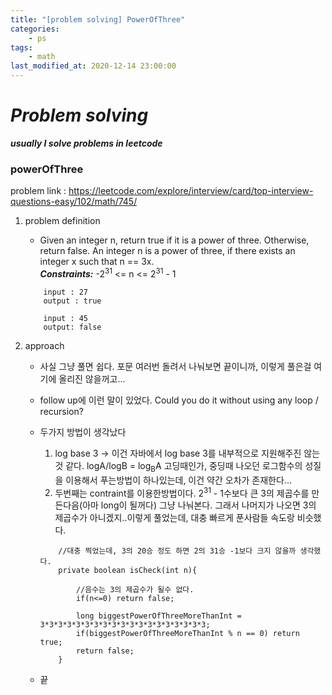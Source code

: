 ```yaml
---
title: "[problem solving] PowerOfThree"
categories:
    - ps
tags:
    - math
last_modified_at: 2020-12-14 23:00:00
---
```

# *Problem solving*

***usually I solve problems in leetcode***
### powerOfThree  <br>

problem link : https://leetcode.com/explore/interview/card/top-interview-questions-easy/102/math/745/

1. problem definition
    - Given an integer n, return true if it is a power of three. Otherwise, return false. An integer n is a power of three, if there exists an integer x such that n == 3x. <br>
    ***Constraints:*** -2<sup>31</sup> <= n <= 2<sup>31</sup> - 1
    ```
        input : 27
        output : true

        input : 45
        output: false
    ```

2. approach
    - 사실 그냥 풀면 쉽다. 포문 여러번 돌려서 나눠보면 끝이니까, 이렇게 풀은걸 여기에 올리진 않을꺼고...
    - follow up에 이런 말이 있었다.  Could you do it without using any loop / recursion?
    - 두가지 방법이 생각났다
        1. log base 3 -> 이건 자바에서 log base 3를 내부적으로 지원해주진 않는것 같다. logA/logB = log<sub>B</sub>A 고딩때인가, 중딩때 나오던 로그함수의 성질을 이용해서 푸는방법이 하나있는데, 이건 약간 오차가 존재한다... 
        2. 두번째는 contraint를 이용한방법이다. 2<sup>31</sup> - 1수보다 큰 3의 제곱수를 만든다음(아마 long이 될꺼다) 그냥 나눠본다. 그래서 나머지가 나오면 3의 제곱수가 아니겠지..이렇게 풀었는데, 대충 빠르게 푼사람들 속도랑 비슷했다.
        ```
            //대충 찍었는데, 3의 20승 정도 하면 2의 31승 -1보다 크지 않을까 생각했다.
            private boolean isCheck(int n){

                //음수는 3의 제곱수가 될수 없다.
                if(n<=0) return false;

                long biggestPowerOfThreeMoreThanInt = 3*3*3*3*3*3*3*3*3*3*3*3*3*3*3*3*3*3*3;
                if(biggestPowerOfThreeMoreThanInt % n == 0) return true;
                return false;
            }
        ```

    - 끝